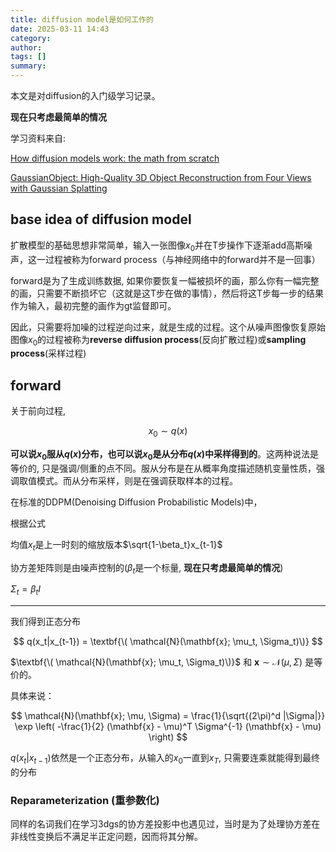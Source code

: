 ```yaml
---
title: diffusion model是如何工作的
date: 2025-03-11 14:43
category: 
author: 
tags: []
summary: 
---
```


本文是对diffusion的入门级学习记录。

**现在只考虑最简单的情况**

学习资料来自:

[How diffusion models work: the math from scratch](https://theaisummer.com/diffusion-models/)

[GaussianObject: High-Quality 3D Object Reconstruction from Four Views with Gaussian Splatting]()

## base idea of diffusion model

扩散模型的基础思想非常简单，输入一张图像$x_0$并在T步操作下逐渐add高斯噪声，这一过程被称为forward process（与神经网络中的forward并不是一回事）

forward是为了生成训练数据, 如果你要恢复一幅被损坏的画，那么你有一幅完整的画，只需要不断损坏它（这就是这T步在做的事情），然后将这T步每一步的结果作为输入，最初完整的画作为gt监督即可。

因此，只需要将加噪的过程逆向过来，就是生成的过程。这个从噪声图像恢复原始图像$x_0$的过程被称为**reverse diffusion process**(反向扩散过程)或**sampling process**(采样过程)

## forward

关于前向过程,

$$
x_0 \sim q(x)
$$

**可以说$x_0$服从$q(x)$分布，也可以说$x_0$是从分布$q(x)$中采样得到的**。这两种说法是等价的, 只是强调/侧重的点不同。服从分布是在从概率角度描述随机变量性质，强调取值模式。而从分布采样，则是在强调获取样本的过程。

在标准的DDPM(Denoising Diffusion Probabilistic Models)中，

根据公式


均值$x_t$是上一时刻的缩放版本$\sqrt{1-\beta_t}x_{t-1}$

协方差矩阵则是由噪声控制的($\beta_t$是一个标量, **现在只考虑最简单的情况**)

$\Sigma_t=\beta_t I$

---

我们得到正态分布

$$
q(x_t|x_{t-1}) = \textbf{\( \mathcal{N}(\mathbf{x}; \mu_t, \Sigma_t)\)}
$$

$\textbf{\( \mathcal{N}(\mathbf{x}; \mu_t, \Sigma_t)\)}$ 和 $\textbf{\(\mathbf{x} \sim \mathcal{N}(\mu, \Sigma)\)}$ 是等价的。

具体来说：

$$
\mathcal{N}(\mathbf{x}; \mu, \Sigma) = 
\frac{1}{\sqrt{(2\pi)^d |\Sigma|}} 
\exp \left( -\frac{1}{2} (\mathbf{x} - \mu)^T \Sigma^{-1} (\mathbf{x} - \mu) \right)
$$

$q(x_t|x_{t-1})$依然是一个正态分布，从输入的$x_0$一直到$x_T$, 只需要连乘就能得到最终的分布

### Reparameterization (重参数化)

同样的名词我们在学习3dgs的协方差投影中也遇见过，当时是为了处理协方差在非线性变换后不满足半正定问题，因而将其分解。

